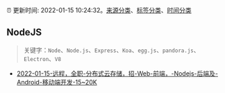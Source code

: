 :alarm_clock: 更新时间: 2022-01-15 10:24:32。[来源分类](../README.md)、[标签分类](../TAGS.md)、[时间分类](../TIMELINE.md)

## NodeJS


> 关键字：`Node`、`Node.js`、`Express`、`Koa`、`egg.js`、`pandora.js`、`Electron`、`V8`



- [2022-01-15-远程，全职-分布式云存储，招-Web-前端，-Nodejs-后端及-Android-移动端开发-15~20K](https://www.v2ex.com/t/828446) 